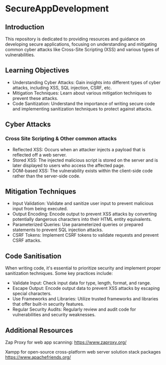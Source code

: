 # SecureAppDevelopment

## Introduction
This repository is dedicated to providing resources and guidance on developing secure applications, focusing on understanding and mitigating common cyber attacks like Cross-Site Scripting (XSS) and various types of vulnerabilities.

## Learning Objectives
* Understanding Cyber Attacks: Gain insights into different types of cyber attacks, including XSS, SQL injection, CSRF, etc.
* Mitigation Techniques: Learn about various mitigation techniques to prevent these attacks.
* Code Sanitization: Understand the importance of writing secure code and implementing sanitization techniques to protect against attacks.

## Cyber Attacks
### Cross Site Scripting & Other common attacks
* Reflected XSS: Occurs when an attacker injects a payload that is reflected off a web server.
* Stored XSS: The injected malicious script is stored on the server and is later displayed to users who access the affected page.
* DOM-based XSS: The vulnerability exists within the client-side code rather than the server-side code.

## Mitigation Techniques
* Input Validation: Validate and sanitize user input to prevent malicious input from being executed.
* Output Encoding: Encode output to prevent XSS attacks by converting potentially dangerous characters into their HTML entity equivalents.
* Parameterized Queries: Use parameterized queries or prepared statements to prevent SQL injection attacks.
* CSRF Tokens: Implement CSRF tokens to validate requests and prevent CSRF attacks.

## Code Sanitisation 
When writing code, it's essential to prioritize security and implement proper sanitization techniques. Some key practices include:

* Validate Input: Check input data for type, length, format, and range.
* Escape Output: Encode output data to prevent XSS attacks by escaping special characters.
* Use Frameworks and Libraries: Utilize trusted frameworks and libraries that offer built-in security features.
* Regular Security Audits: Regularly review and audit code for vulnerabilities and security weaknesses.

## Additional Resources
Zap Proxy for web app scanning: https://www.zaproxy.org/

Xampp for open-source cross-platform web server solution stack packages https://www.apachefriends.org/
